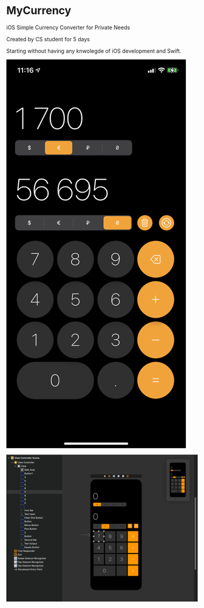 # MyCurrency
iOS Simple Currency Converter for Private Needs

Created by CS student for 5 days

Starting without having any knwolegde of iOS development and Swift.



![alt text](https://github.com/goldoner/MyCurrency/blob/main/pics/screen1.PNG?raw=true)

![alt text](https://github.com/goldoner/MyCurrency/blob/main/pics/screen3.png?raw=true)

